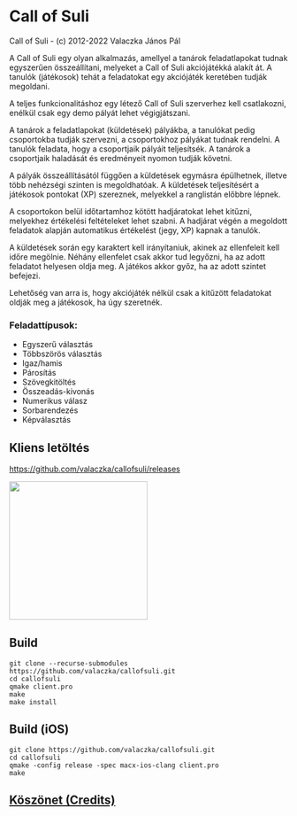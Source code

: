 # Call of Suli
Call of Suli - (c) 2012-2022 Valaczka János Pál

A Call of Suli egy olyan alkalmazás, amellyel a tanárok feladatlapokat tudnak egyszerűen összeállítani, melyeket a Call of Suli akciójátékká alakít át. A tanulók (játékosok) tehát a feladatokat egy akciójáték keretében tudják megoldani.

A teljes funkcionalitáshoz egy létező Call of Suli szerverhez kell csatlakozni, enélkül csak egy demo pályát lehet végigjátszani.

A tanárok a feladatlapokat (küldetések) pályákba, a tanulókat pedig csoportokba tudják szervezni, a csoportokhoz pályákat tudnak rendelni. A tanulók feladata, hogy a csoportjaik pályáit teljesítsék. A tanárok a csoportjaik haladását és eredményeit nyomon tudják követni.

A pályák összeállításától függően a küldetések egymásra épülhetnek, illetve több nehézségi szinten is megoldhatóak. A küldetések teljesítésért a játékosok pontokat (XP) szereznek, melyekkel a ranglistán előbbre lépnek.

A csoportokon belül időtartamhoz kötött hadjáratokat lehet kitűzni, melyekhez értékelési feltételeket lehet szabni. A hadjárat végén a megoldott feladatok alapján automatikus értékelést (jegy, XP) kapnak a tanulók.

A küldetések során egy karaktert kell irányítaniuk, akinek az ellenfeleit kell időre megölnie. Néhány ellenfelet csak akkor tud legyőzni, ha az adott feladatot helyesen oldja meg. A játékos akkor győz, ha az adott szintet befejezi.

Lehetőség van arra is, hogy akciójáték nélkül csak a kitűzött feladatokat oldják meg a játékosok, ha úgy szeretnék.

### Feladattípusok:
- Egyszerű választás
- Többszörös választás
- Igaz/hamis
- Párosítás
- Szövegkitöltés
- Összeadás-kivonás
- Numerikus válasz
- Sorbarendezés
- Képválasztás

## Kliens letöltés

https://github.com/valaczka/callofsuli/releases

[<img src="https://play.google.com/intl/en_us/badges/static/images/badges/hu_badge_web_generic.png" width=250>](https://play.google.com/store/apps/details?id=hu.piarista.vjp.callofsuli)

## Build

```
git clone --recurse-submodules https://github.com/valaczka/callofsuli.git
cd callofsuli
qmake client.pro
make
make install
```

## Build (iOS)

```
git clone https://github.com/valaczka/callofsuli.git
cd callofsuli
qmake -config release -spec macx-ios-clang client.pro
make
```

## [Köszönet (Credits)](CREDITS.md)

